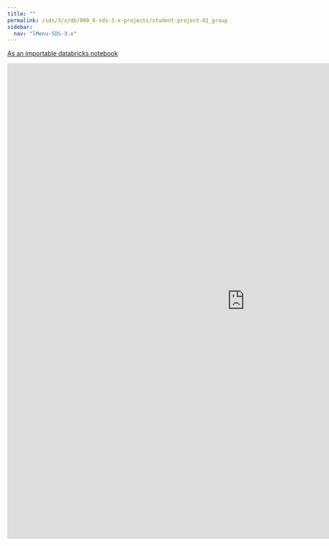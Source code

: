 ```yaml
---
title: ""
permalink: /sds/3/x/db/000_0-sds-3-x-projects/student-project-01_group-TheTwoCultures/00_download_data/
sidebar:
  nav: "lMenu-SDS-3.x"
---
```


[As an importable databricks notebook](https://lamastex.github.io/scalable-data-science/sds/3/x/db/000_0-sds-3-x-projects/student-project-01_group-TheTwoCultures/00_download_data.html)

<iframe src="https://lamastex.github.io/scalable-data-science/sds/3/x/db/000_0-sds-3-x-projects/student-project-01_group-TheTwoCultures/00_download_data.html" width="1080" height="1080" frameborder="0"></iframe>
